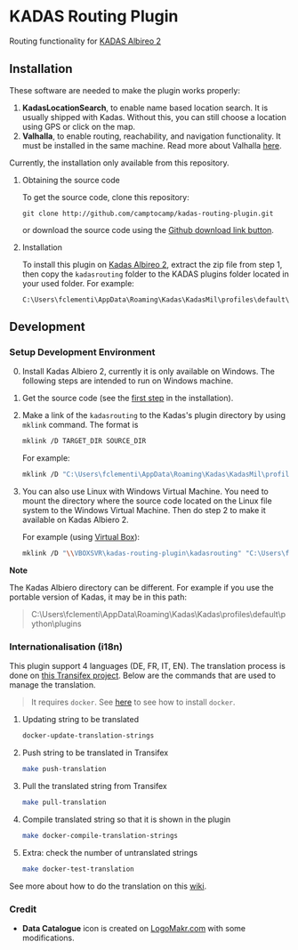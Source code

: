 # KADAS Routing Plugin

Routing functionality for [KADAS Albireo 2](https://github.com/kadas-albireo/kadas-albireo2)

## Installation

These software are needed to make the plugin works properly:

1. **KadasLocationSearch**, to enable name based location search. It is usually shipped with Kadas. Without this, you can still choose a location using GPS or click on the map.
2. **Valhalla**, to enable routing, reachability, and navigation functionality. It must be installed in the same machine. Read more about Valhalla [here](https://github.com/valhalla/valhalla).

Currently, the installation only available from this repository.

1. Obtaining the source code

    To get the source code, clone this repository:
	```
    git clone http://github.com/camptocamp/kadas-routing-plugin.git
    ```
    or download the source code using the [Github download link button](https://github.com/camptocamp/kadas-routing-plugin/archive/master.zip).

2. Installation

   To install this plugin on [Kadas Albireo 2](https://github.com/kadas-albireo/kadas-albireo2), extract the zip file from step 1, then copy the `kadasrouting` folder to the KADAS plugins folder located in your used folder. For example:
   ```
   C:\Users\fclementi\AppData\Roaming\Kadas\KadasMil\profiles\default\python\plugins
   ```

## Development

### Setup Development Environment

0. Install Kadas Albiero 2, currently it is only available on Windows. The following steps are intended to run on Windows machine.
1. Get the source code (see the [first step](##installation) in the installation).
2. Make a link of the `kadasrouting` to the Kadas's plugin directory by using `mklink` command. The format is
   ```bash
   mklink /D TARGET_DIR SOURCE_DIR
   ```
   For example:
   ```bash
   mklink /D "C:\Users\fclementi\AppData\Roaming\Kadas\KadasMil\profiles\default\python\plugins\kadasrouting" "C:\Users\fclementi\Documents\GitHub\kadas-routing-plugin\kadasrouting"
   ```
3. You can also use Linux with Windows Virtual Machine. You need to mount the directory where the source code located on the Linux file system to the Windows Virtual Machine. Then do step 2 to make it available on Kadas Albiero 2.

   For example (using [Virtual Box](https://www.virtualbox.org/)):
   ```bash
   mklink /D "\\VBOXSVR\kadas-routing-plugin\kadasrouting" "C:\Users\fclementi\AppData\Roaming\Kadas\KadasMil\profiles\default\python\plugins\kadasrouting"
   ```

**Note**

The Kadas Albiero directory can be different. For example if you use the portable version of Kadas, it may be in this path:

> C:\Users\fclementi\AppData\Roaming\Kadas\Kadas\profiles\default\python\plugins

### Internationalisation (i18n)

This plugin support 4 languages (DE, FR, IT, EN). The translation process is done on [this Transifex project](https://www.transifex.com/camptocamp/kadas-routing-plugin/dashboard/). Below are the commands that are used to manage the translation.

> It requires `docker`. See [here](https://docs.docker.com/get-docker/) to see how to install `docker`.

1. Updating string to be translated
    ```bash
    docker-update-translation-strings
    ```
2. Push string to be translated in Transifex
   ```bash
   make push-translation
   ```
3. Pull the translated string from Transifex
   ```bash
   make pull-translation
   ```
4. Compile translated string so that it is shown in the plugin
   ```bash
   make docker-compile-translation-strings
   ```
5. Extra: check the number of untranslated strings
    ```bash
    make docker-test-translation
    ```

See more about how to do the translation on this [wiki](https://github.com/camptocamp/kadas-routing-plugin/wiki/Internationalisation).


### Credit

- **Data Catalogue** icon is created on [LogoMakr.com](LogoMakr.com) with some modifications.
